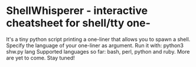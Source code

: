# ShellWhisperer - interactive cheatsheet for shell/tty one-

It's a tiny python script printing a one-liner that allows you to spawn a shell. Specify the language of your one-liner as argument.
Run it with: python3 shw.py lang
Supported languages so far: bash, perl, python and ruby. More are yet to come. Stay tuned!
